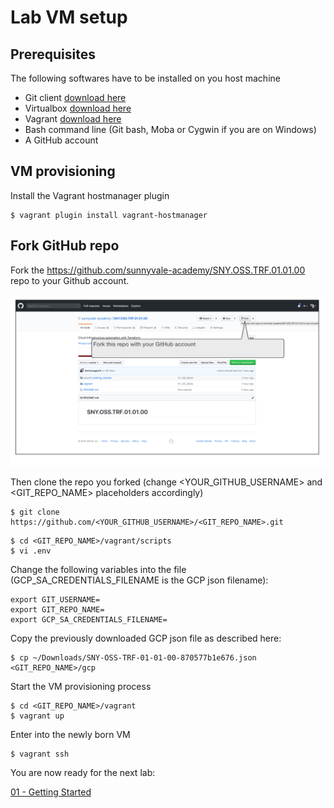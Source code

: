 # Lab VM setup

## Prerequisites

The following softwares have to be installed on you host machine

- Git client [download here](https://git-scm.com/downloads)
- Virtualbox [download here](https://www.virtualbox.org/wiki/Downloads)
- Vagrant [download here](https://www.vagrantup.com/downloads.html)
- Bash command line (Git bash, Moba or Cygwin if you are on Windows) 
- A GitHub account

## VM provisioning

Install the Vagrant hostmanager plugin

```
$ vagrant plugin install vagrant-hostmanager
```

## Fork GitHub repo 

Fork the https://github.com/sunnyvale-academy/SNY.OSS.TRF.01.01.00 repo to your Github account.

![GitHub fork](img/Github_fork.jpg)

Then clone the repo you forked (change <YOUR_GITHUB_USERNAME> and <GIT_REPO_NAME> placeholders accordingly)

```
$ git clone https://github.com/<YOUR_GITHUB_USERNAME>/<GIT_REPO_NAME>.git
```

```
$ cd <GIT_REPO_NAME>/vagrant/scripts
$ vi .env
```

Change the following variables into the file (GCP_SA_CREDENTIALS_FILENAME is the GCP json filename):

```
export GIT_USERNAME=
export GIT_REPO_NAME=
export GCP_SA_CREDENTIALS_FILENAME=
```

Copy the previously downloaded GCP json file as described here:

```
$ cp ~/Downloads/SNY-OSS-TRF-01-01-00-870577b1e676.json <GIT_REPO_NAME>/gcp
```

Start the VM provisioning process

```
$ cd <GIT_REPO_NAME>/vagrant
$ vagrant up
```

Enter into the newly born VM

```
$ vagrant ssh
```

You are now ready for the next lab:

[01 - Getting Started](labs/01-Getting_started/README.md)